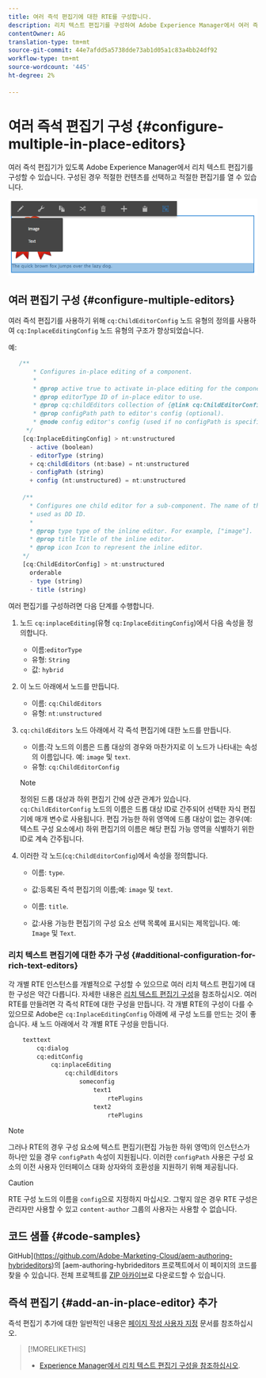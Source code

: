 ```yaml
---
title: 여러 즉석 편집기에 대한 RTE를 구성합니다.
description: 리치 텍스트 편집기를 구성하여 Adobe Experience Manager에서 여러 즉석 편집기를 만들 수 있습니다.
contentOwner: AG
translation-type: tm+mt
source-git-commit: 44e7afdd5a5738dde73ab1d05a1c83a4bb24df92
workflow-type: tm+mt
source-wordcount: '445'
ht-degree: 2%

---
```



# 여러 즉석 편집기 구성 {#configure-multiple-in-place-editors}

여러 즉석 편집기가 있도록 Adobe Experience Manager에서 리치 텍스트 편집기를 구성할 수 있습니다. 구성된 경우 적절한 컨텐츠를 선택하고 적절한 편집기를 열 수 있습니다.

![특정 즉석 편집기](assets/rte-inplace-editor.png)

## 여러 편집기 구성 {#configure-multiple-editors}

여러 즉석 편집기를 사용하기 위해 `cq:ChildEditorConfig` 노드 유형의 정의를 사용하여 `cq:InplaceEditingConfig` 노드 유형의 구조가 향상되었습니다.

예:

```js
   /**
       * Configures in-place editing of a component.
       *
       * @prop active true to activate in-place editing for the component.
       * @prop editorType ID of in-place editor to use.
       * @prop cq:childEditors collection of {@link cq:ChildEditorConfig} nodes.
       * @prop configPath path to editor's config (optional).
       * @node config editor's config (used if no configPath is specified; optional).
     */
    [cq:InplaceEditingConfig] > nt:unstructured
      - active (boolean)
      - editorType (string)
      + cq:childEditors (nt:base) = nt:unstructured
      - configPath (string)
      + config (nt:unstructured) = nt:unstructured

    /**
      * Configures one child editor for a sub-component. The name of the this node is
      * used as DD ID.
      *
      * @prop type type of the inline editor. For example, ["image"].
      * @prop title Title of the inline editor.
      * @prop icon Icon to represent the inline editor.
    */
    [cq:ChildEditorConfig] > nt:unstructured
      orderable
      - type (string)
      - title (string)
```

여러 편집기를 구성하려면 다음 단계를 수행합니다.

1. 노드 `cq:inplaceEditing`(유형 `cq:InplaceEditingConfig`)에서 다음 속성을 정의합니다.

   * 이름:`editorType`
   * 유형: `String`
   * 값: `hybrid`

1. 이 노드 아래에서 노드를 만듭니다.

   * 이름: `cq:ChildEditors`
   * 유형: `nt:unstructured`

1. `cq:childEditors` 노드 아래에서 각 즉석 편집기에 대한 노드를 만듭니다.

   * 이름:각 노드의 이름은 드롭 대상의 경우와 마찬가지로 이 노드가 나타내는 속성의 이름입니다. 예: `image` 및 `text`.
   * 유형: `cq:ChildEditorConfig`

   >[!NOTE]
   >
   >정의된 드롭 대상과 하위 편집기 간에 상관 관계가 있습니다. `cq:ChildEditorConfig` 노드의 이름은 드롭 대상 ID로 간주되어 선택한 자식 편집기에 매개 변수로 사용됩니다. 편집 가능한 하위 영역에 드롭 대상이 없는 경우(예: 텍스트 구성 요소에서) 하위 편집기의 이름은 해당 편집 가능 영역을 식별하기 위한 ID로 계속 간주됩니다.

1. 이러한 각 노드(`cq:ChildEditorConfig`)에서 속성을 정의합니다.

   * 이름: `type`.
   * 값:등록된 즉석 편집기의 이름;예: `image` 및 `text`.

   * 이름: `title`.
   * 값:사용 가능한 편집기의 구성 요소 선택 목록에 표시되는 제목입니다. 예: `Image` 및 `Text`.

### 리치 텍스트 편집기에 대한 추가 구성 {#additional-configuration-for-rich-text-editors}

각 개별 RTE 인스턴스를 개별적으로 구성할 수 있으므로 여러 리치 텍스트 편집기에 대한 구성은 약간 다릅니다. 자세한 내용은 [리치 텍스트 편집기 구성](/help/sites-administering/rich-text-editor.md)을 참조하십시오. 여러 RTE를 만들려면 각 즉석 RTE에 대한 구성을 만듭니다. 각 개별 RTE의 구성이 다를 수 있으므로 Adobe은 `cq:InplaceEditingConfig` 아래에 새 구성 노드를 만드는 것이 좋습니다. 새 노드 아래에서 각 개별 RTE 구성을 만듭니다.

```xml
    texttext
        cq:dialog
        cq:editConfig
            cq:inplaceEditing
                cq:childEditors
                    someconfig
                        text1
                            rtePlugins
                        text2
                            rtePlugins
```

>[!NOTE]
>
>그러나 RTE의 경우 구성 요소에 텍스트 편집기(편집 가능한 하위 영역)의 인스턴스가 하나만 있을 경우 `configPath` 속성이 지원됩니다. 이러한 `configPath` 사용은 구성 요소의 이전 사용자 인터페이스 대화 상자와의 호환성을 지원하기 위해 제공됩니다.

>[!CAUTION]
>
>RTE 구성 노드의 이름을 `config`으로 지정하지 마십시오. 그렇지 않은 경우 RTE 구성은 관리자만 사용할 수 있고 `content-author` 그룹의 사용자는 사용할 수 없습니다.

## 코드 샘플 {#code-samples}

GitHub](https://github.com/Adobe-Marketing-Cloud/aem-authoring-hybrideditors)의 [aem-authoring-hybrideditors 프로젝트에서 이 페이지의 코드를 찾을 수 있습니다. 전체 프로젝트를 [ZIP 아카이브](https://github.com/Adobe-Marketing-Cloud/aem-authoring-hybrideditors/archive/master.zip)로 다운로드할 수 있습니다.

## 즉석 편집기 {#add-an-in-place-editor} 추가

즉석 편집기 추가에 대한 일반적인 내용은 [페이지 작성 사용자 지정](/help/sites-developing/customizing-page-authoring-touch.md#add-new-in-place-editor) 문서를 참조하십시오.

>[!MORELIKETHIS]
>
>* [Experience Manager에서 리치 텍스트 편집기 구성을 참조하십시오](/help/sites-administering/rich-text-editor.md).

